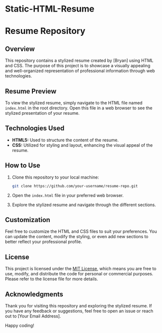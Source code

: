 # Static-HTML-Resume
# Resume Repository

## Overview

This repository contains a stylized resume created by [Bryan] using HTML and CSS. The purpose of this project is to showcase a visually appealing and well-organized representation of professional information through web technologies.

## Resume Preview

To view the stylized resume, simply navigate to the HTML file named `index.html` in the root directory. Open this file in a web browser to see the stylized presentation of your resume.

## Technologies Used

- **HTML5:** Used to structure the content of the resume.
- **CSS:** Utilized for styling and layout, enhancing the visual appeal of the resume.

## How to Use

1. Clone this repository to your local machine:

   ```bash
   git clone https://github.com/your-username/resume-repo.git
   ```

2. Open the `index.html` file in your preferred web browser.

3. Explore the stylized resume and navigate through the different sections.

## Customization

Feel free to customize the HTML and CSS files to suit your preferences. You can update the content, modify the styling, or even add new sections to better reflect your professional profile.

## License

This project is licensed under the [MIT License](LICENSE), which means you are free to use, modify, and distribute the code for personal or commercial purposes. Please refer to the license file for more details.

## Acknowledgments

Thank you for visiting this repository and exploring the stylized resume. If you have any feedback or suggestions, feel free to open an issue or reach out to [Your Email Address].

Happy coding!
